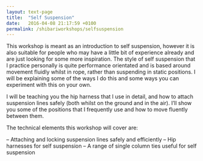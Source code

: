 ```yaml
---
layout: text-page
title:  "Self Suspension"
date:   2016-04-08 21:17:59 +0100
permalink: /shibariworkshops/selfsuspension
---
```

This workshop is meant as an introduction to self suspension, however it is also suitable for people who may have a little bit of experience already and are just looking for some more inspiration.  The style of self suspension that I practice personally is quite performance orientated and is based around movement fluidly whilst in rope, rather than suspending in static positions. I will be explaining some of the ways I do this and some ways you can experiment with this on your own.

I will be teaching you the hip harness that I use in detail, and how to attach suspension lines safely (both whilst on the ground and in the air). I’ll show you some of the positions that I frequently use and how to move fluently between them.

The technical elements this workshop will cover are:

– Attaching and locking suspension lines safely and efficiently
– Hip harnesses for self suspension
– A range of single column ties useful for self suspension
